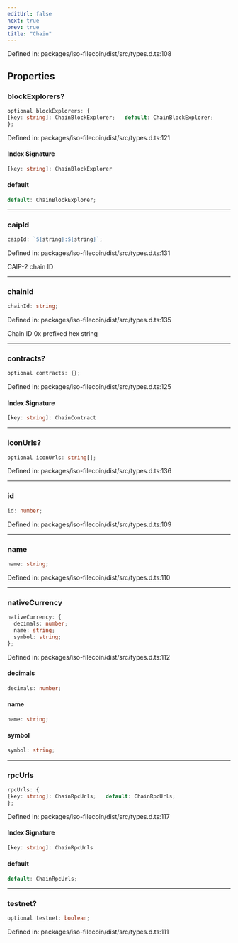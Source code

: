 ```yaml
---
editUrl: false
next: true
prev: true
title: "Chain"
---
```


Defined in: packages/iso-filecoin/dist/src/types.d.ts:108

## Properties

### blockExplorers?

```ts
optional blockExplorers: {
[key: string]: ChainBlockExplorer;   default: ChainBlockExplorer;
};
```

Defined in: packages/iso-filecoin/dist/src/types.d.ts:121

#### Index Signature

```ts
[key: string]: ChainBlockExplorer
```

#### default

```ts
default: ChainBlockExplorer;
```

***

### caipId

```ts
caipId: `${string}:${string}`;
```

Defined in: packages/iso-filecoin/dist/src/types.d.ts:131

CAIP-2 chain ID

***

### chainId

```ts
chainId: string;
```

Defined in: packages/iso-filecoin/dist/src/types.d.ts:135

Chain ID 0x prefixed hex string

***

### contracts?

```ts
optional contracts: {};
```

Defined in: packages/iso-filecoin/dist/src/types.d.ts:125

#### Index Signature

```ts
[key: string]: ChainContract
```

***

### iconUrls?

```ts
optional iconUrls: string[];
```

Defined in: packages/iso-filecoin/dist/src/types.d.ts:136

***

### id

```ts
id: number;
```

Defined in: packages/iso-filecoin/dist/src/types.d.ts:109

***

### name

```ts
name: string;
```

Defined in: packages/iso-filecoin/dist/src/types.d.ts:110

***

### nativeCurrency

```ts
nativeCurrency: {
  decimals: number;
  name: string;
  symbol: string;
};
```

Defined in: packages/iso-filecoin/dist/src/types.d.ts:112

#### decimals

```ts
decimals: number;
```

#### name

```ts
name: string;
```

#### symbol

```ts
symbol: string;
```

***

### rpcUrls

```ts
rpcUrls: {
[key: string]: ChainRpcUrls;   default: ChainRpcUrls;
};
```

Defined in: packages/iso-filecoin/dist/src/types.d.ts:117

#### Index Signature

```ts
[key: string]: ChainRpcUrls
```

#### default

```ts
default: ChainRpcUrls;
```

***

### testnet?

```ts
optional testnet: boolean;
```

Defined in: packages/iso-filecoin/dist/src/types.d.ts:111
